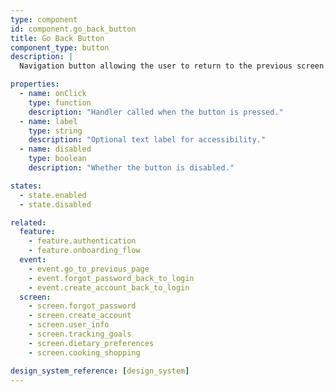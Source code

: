 ```yaml
---
type: component
id: component.go_back_button
title: Go Back Button
component_type: button
description: |
  Navigation button allowing the user to return to the previous screen. Commonly used in forms, onboarding, and authentication flows.

properties:
  - name: onClick
    type: function
    description: "Handler called when the button is pressed."
  - name: label
    type: string
    description: "Optional text label for accessibility."
  - name: disabled
    type: boolean
    description: "Whether the button is disabled."

states:
  - state.enabled
  - state.disabled

related:
  feature:
    - feature.authentication
    - feature.onboarding_flow
  event:
    - event.go_to_previous_page
    - event.forgot_password_back_to_login
    - event.create_account_back_to_login
  screen:
    - screen.forgot_password
    - screen.create_account
    - screen.user_info
    - screen.tracking_goals
    - screen.dietary_preferences
    - screen.cooking_shopping

design_system_reference: [design_system]
---
```

